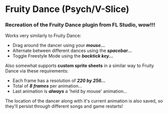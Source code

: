 # Fruity Dance (Psych/V-Slice)
### Recreation of the Fruity Dance plugin from FL Studio, wow!!!

Works very similarly to Fruity Dance:
- Drag around the dancer using your ***mouse...***
- Alternate between different dances using the ***spacebar...***
- Toggle Freestyle Mode using the ***backtick key...***

Also somewhat supports **custom sprite sheets** in a similar way to Fruity Dance via these requirements:
- Each frame has a resolution of ***220 by 256...***
- Total of ***8 frames*** per animation...
- Last animation is ***always*** a 'held by mouse' animation...

The location of the dancer along with it's current animation is also saved, so they'll persist through different songs and game restarts!
